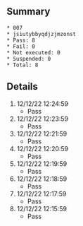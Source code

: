 ## Summary
	* 007
	* jsiutybbyqdjzjmzonst
	* Pass: 8
	* Fail: 0
	* Not executed: 0
	* Suspended: 0
	* Total: 8
## Details
1. 12/12/22 12:24:59
	* Pass
2. 12/12/22 12:23:59
	* Pass
3. 12/12/22 12:21:59
	* Pass
4. 12/12/22 12:20:59
	* Pass
5. 12/12/22 12:19:59
	* Pass
6. 12/12/22 12:18:59
	* Pass
7. 12/12/22 12:17:59
	* Pass
8. 12/12/22 12:15:59
	* Pass
